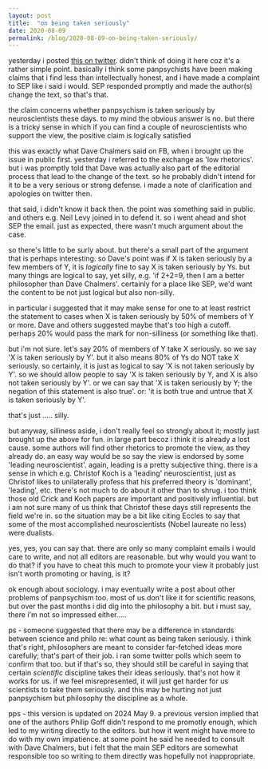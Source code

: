 ```yaml
---
layout: post
title:  "on being taken seriously"
date: 2020-08-09
permalink: /blog/2020-08-09-on-being-taken-seriously/
---
```

yesterday i posted [this on twitter](https://x.com/hakwanlau/status/1292182065358635008?s=20). didn't think of doing it here coz it's a rather simple point. basically i think some panpsychists have been making claims that i find less than intellectually honest, and i have made a complaint to SEP like i said i would. SEP responded promptly and made the author(s) change the text, so that's that.

the claim concerns whether panpsychism is taken seriously by neuroscientists these days. to my mind the obvious answer is no. but there is a tricky sense in which if you can find a couple of neuroscientists who support the view, the positive claim is logically satisfied

this was exactly what Dave Chalmers said on FB, when i brought up the issue in public first. yesterday i referred to the exchange as 'low rhetorics'. but i was promptly told that Dave was actually also part of the editorial process that lead to the change of the text. so he probably didn't intend for it to be a very serious or strong defense. i made a note of clarification and apologies on twitter then.

that said, i didn't know it back then. the point was something said in public. and others e.g. Neil Levy joined in to defend it. so i went ahead and shot SEP the email. just as expected, there wasn't much argument about the case.

so there's little to be surly about. but there's a small part of the argument that is perhaps interesting. so Dave's point was if X is taken seriously by a few members of Y, it is *logically* fine to say X is taken seriously by Ys. but many things are logical to say, yet silly, e.g. 'if 2+2=9, then I am a better philosopher than Dave Chalmers'. certainly for a place like SEP, we'd want the content to be not just logical but also non-silly.

in particular i suggested that it may make sense for one to at least restrict the statement to cases when X is taken seriously by 50% of members of Y or more. Dave and others suggested maybe that's too high a cutoff. perhaps 20% would pass the mark for non-silliness (or something like that).

but i'm not sure. let's say 20% of members of Y take X seriously. so we say 'X is taken seriously by Y'. but it also means 80% of Ys do NOT take X seriously. so certainly, it is just as logical to say 'X is not taken seriously by Y'. so we should allow people to say 'X is taken seriously by Y, and X is also not taken seriously by Y'. or we can say that 'X is taken seriously by Y; the negation of this statement is also true'. or: 'it is both true and untrue that X is taken seriously by Y'.

that's just ..... silly.

but anyway, silliness aside, i don't really feel so strongly about it; mostly just brought up the above for fun. in large part becoz i think it is already a lost cause. some authors will find other rhetorics to promote the view, as they already do. an easy way would be so say the view is endorsed by some 'leading neuroscientist'. again, leading is a pretty subjective thing. there is a sense in which e.g. Christof Koch is a 'leading' neuroscientist, just as Christof likes to unilaterally profess that his preferred theory is 'dominant', 'leading', etc. there's not much to do about it other than to shrug. i too think those old Crick and Koch papers are important and positively influential. but i am not sure many of us think that Christof these days still represents the field we're in. so the situation may be a bit like citing Eccles to say that some of the most accomplished neuroscientists (Nobel laureate no less) were dualists.

yes, yes, you can say that. there are only so many complaint emails i would care to write, and not all editors are reasonable. but why would you want to do that? if you have to cheat this much to promote your view it probably just isn't worth promoting or having, is it?

ok enough about sociology. i may eventually write a post about other problems of panpsychism too. most of us don't like it for scientific reasons, but over the past months i did dig into the philosophy a bit. but i must say, there i'm not so impressed either.....

ps - someone suggested that there may be a difference in standards between science and philo re: what count as being taken seriously. i think that's right, philosophers are meant to consider far-fetched ideas more carefully; that's part of their job. i ran some twitter polls which seem to confirm that too. but if that's so, they should still be careful in saying that certain *scientific* discipline takes their ideas seriously. that's not how it works for us. if we feel misrepresented, it will just get harder for us scientists to take them seriously. and this may be hurting not just panpsychism but philosophy the discipline as a whole. 

pps - this version is updated on 2024 May 9. a previous version implied that one of the authors Philip Goff didn't respond to me promotly enough, which led to my writing directly to the editors. but how it went might have more to do with my own impatience. at some point he said he needed to consult with Dave Chalmers, but i felt that the main SEP editors are somewhat responsible too so writing to them directly was hopefully not inappropriate.
